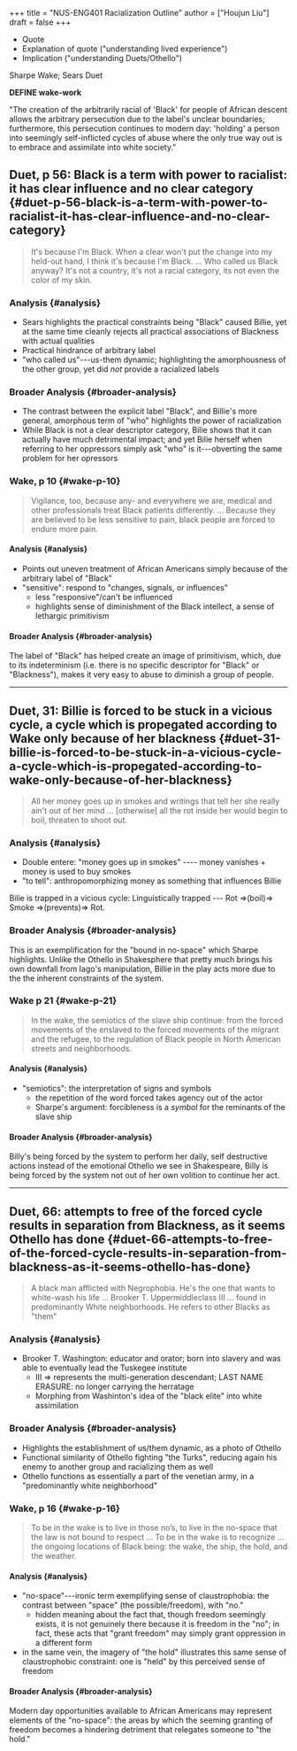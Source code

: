 +++
title = "NUS-ENG401 Racialization Outline"
author = ["Houjun Liu"]
draft = false
+++

-   Quote
-   Explanation of quote ("understanding lived experience")
-   Implication ("understanding Duets/Othello")

Sharpe Wake; Sears Duet

**DEFINE wake-work**

"The creation of the arbitrarily racial of 'Black' for people of African descent allows the arbitrary persecution due to the label's unclear boundaries; furthermore, this persecution continues to modern day: 'holding' a person into seemingly self-inflicted cycles of abuse where the only true way out is to embrace and assimilate into white society."


## Duet, p 56: Black is a term with power to racialist: it has clear influence and no clear category {#duet-p-56-black-is-a-term-with-power-to-racialist-it-has-clear-influence-and-no-clear-category}

> It's because I'm Black. When a clear won't put the change into my held-out hand, I think it's because I'm Black. ... Who called us Black anyway? It's not a country, it's not a racial category, its not even the color of my skin.


### Analysis {#analysis}

-   Sears highlights the practical constraints being "Black" caused Billie, yet at the same time cleanly rejects all practical associations of Blackness with actual qualities
-   Practical hindrance of arbitrary label
-   "who called us"---us-them dynamic; highlighting the amorphousness of the other group, yet did _not_ provide a racialized labels


### Broader Analysis {#broader-analysis}

-   The contrast between the explicit label "Black", and Billie's more general, amorphous term of "who" highlights the power of racialization
-   While Black is not a clear descriptor category, Bilie shows that it can actually have much detrimental impact; and yet Bilie herself when referring to her oppressors simply ask "who" is it---obverting the same problem for her opressors


### Wake, p 10 {#wake-p-10}

> Vigilance, too, because any- and everywhere we are, medical and other professionals treat Black patients differently. ... Because they are believed to be less sensitive to pain, black people are forced to endure more pain.


#### Analysis {#analysis}

-   Points out uneven treatment of African Americans simply because of the arbitrary label of "Black"
-   "sensitive": respond to "changes, signals, or influences"
    -   less "responsive"/can't be influenced
    -   highlights sense of diminishment of the Black intellect, a sense of lethargic primitivism


#### Broader Analysis {#broader-analysis}

The label of "Black" has helped create an image of primitivism, which, due to its indeterminism (i.e. there is no specific descriptor for "Black" or "Blackness"), makes it very easy to abuse to diminish a group of people.

---


## Duet, 31: Billie is forced to be stuck in a vicious cycle, a cycle which is propegated according to Wake only because of her blackness {#duet-31-billie-is-forced-to-be-stuck-in-a-vicious-cycle-a-cycle-which-is-propegated-according-to-wake-only-because-of-her-blackness}

> All her money goes up in smokes and writings that tell her she really ain't out of her mind ... [otherwise] all the rot inside her would begin to boil, threaten to shoot out.


### Analysis {#analysis}

-   Double entere: "money goes up in smokes" ---- money vanishes + money is used to buy smokes
-   "to tell": anthropomorphizing money as something that influences Billie

Bilie is trapped in a vicious cycle: Linguistically trapped --- Rot =&gt;(boil)=&gt; Smoke =&gt;(prevents)=&gt; Rot.


### Broader Analysis {#broader-analysis}

This is an exemplification for the "bound in no-space" which Sharpe highlights. Unlike the Othello in Shakesphere that pretty much brings his own downfall from Iago's manipulation, Billie in the play acts more due to the the inherent constraints of the system.


### Wake p 21 {#wake-p-21}

> In the wake, the semiotics of the slave ship continue: from the forced movements of the enslaved to the forced movements of the migrant and the refugee, to the regulation of Black people in North American streets and neighborhoods.


#### Analysis {#analysis}

-   "semiotics": the interpretation of signs and symbols
    -   the repetition of the word forced takes agency out of the actor
    -   Sharpe's argument: forcibleness is a _symbol_ for the reminants of the slave ship


#### Broader Analysis {#broader-analysis}

Billy's being forced by the system to perform her daily, self destructive actions instead of the emotional Othello we see in Shakespeare, Billy is being forced by the system not out of her own volition to continue her act.

---


## Duet, 66: attempts to free of the forced cycle results in separation from Blackness, as it seems Othello has done {#duet-66-attempts-to-free-of-the-forced-cycle-results-in-separation-from-blackness-as-it-seems-othello-has-done}

> A black man afflicted with Negrophobia. He's the one that wants to white-wash his life ... Brooker T. Uppermiddleclass III ... found in predominantly White neighborhoods. He refers to other Blacks as "them"


### Analysis {#analysis}

-   Brooker T. Washington: educator and orator; born into slavery and was able to eventually lead the Tuskegee institute
    -   III =&gt; represents the multi-generation descendant; LAST NAME ERASURE: no longer carrying the herratage
    -   Morphing from Washinton's idea of the "black elite" into white assimilation


### Broader Analysis {#broader-analysis}

-   Highlights the establishment of us/them dynamic, as a photo of Othello
-   Functional similarity of Othello fighting "the Turks", reducing again his enemy to another group and racializing them as well
-   Othello functions as essentially a part of the venetian army, in a "predominantly white neighborhood"


### Wake, p 16 {#wake-p-16}

> To be in the wake is to live in those no’s, to live in the no-space that the law is not bound to respect ... To be in the wake is to recognize ... the ongoing locations of Black being: the wake, the ship, the hold, and the weather.


#### Analysis {#analysis}

-   "no-space"---ironic term exemplifying sense of claustrophobia: the contrast between "space" (the possible/freedom), with "no."
    -   hidden meaning about the fact that, though freedom seemingly exists, it is not genuinely there because it is freedom in the "no"; in fact, these acts that "grant freedom" may simply grant oppression in a different form
-   in the same vein, the imagery of "the hold" illustrates this same sense of claustrophobic constraint: one is "held" by this perceived sense of freedom


#### Broader Analysis {#broader-analysis}

Modern day opportunities available to African Americans may represent elements of the "no-space": the areas by which the seeming granting of freedom becomes a hindering detriment that relegates someone to "the hold."